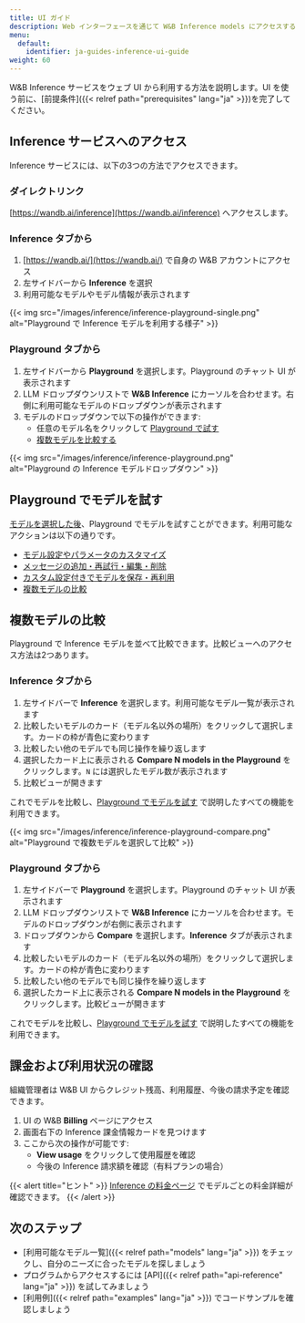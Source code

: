 ```yaml
---
title: UI ガイド
description: Web インターフェースを通じて W&B Inference models にアクセスする
menu:
  default:
    identifier: ja-guides-inference-ui-guide
weight: 60
---
```


W&B Inference サービスをウェブ UI から利用する方法を説明します。UI を使う前に、[前提条件]({{< relref path="prerequisites" lang="ja" >}})を完了してください。

## Inference サービスへのアクセス

Inference サービスには、以下の3つの方法でアクセスできます。

### ダイレクトリンク

[https://wandb.ai/inference](https://wandb.ai/inference) へアクセスします。

### Inference タブから

1. [https://wandb.ai/](https://wandb.ai/) で自身の W&B アカウントにアクセス
2. 左サイドバーから **Inference** を選択
3. 利用可能なモデルやモデル情報が表示されます

{{< img src="/images/inference/inference-playground-single.png" alt="Playground で Inference モデルを利用する様子" >}}

### Playground タブから

1. 左サイドバーから **Playground** を選択します。Playground のチャット UI が表示されます
2. LLM ドロップダウンリストで **W&B Inference** にカーソルを合わせます。右側に利用可能なモデルのドロップダウンが表示されます
3. モデルのドロップダウンで以下の操作ができます:
   - 任意のモデル名をクリックして [Playground で試す](#try-a-model-in-the-playground)
   - [複数モデルを比較する](#compare-multiple-models)

{{< img src="/images/inference/inference-playground.png" alt="Playground の Inference モデルドロップダウン" >}}

## Playground でモデルを試す

[モデルを選択した後](#access-the-inference-service)、Playground でモデルを試すことができます。利用可能なアクションは以下の通りです。

- [モデル設定やパラメータのカスタマイズ](https://weave-docs.wandb.ai/guides/tools/playground#customize-settings)
- [メッセージの追加・再試行・編集・削除](https://weave-docs.wandb.ai/guides/tools/playground#message-controls)
- [カスタム設定付きでモデルを保存・再利用](https://weave-docs.wandb.ai/guides/tools/playground#saved-models)
- [複数モデルの比較](#compare-multiple-models)

## 複数モデルの比較

Playground で Inference モデルを並べて比較できます。比較ビューへのアクセス方法は2つあります。

### Inference タブから

1. 左サイドバーで **Inference** を選択します。利用可能なモデル一覧が表示されます
2. 比較したいモデルのカード（モデル名以外の場所）をクリックして選択します。カードの枠が青色に変わります
3. 比較したい他のモデルでも同じ操作を繰り返します
4. 選択したカード上に表示される **Compare N models in the Playground** をクリックします。`N` には選択したモデル数が表示されます
5. 比較ビューが開きます

これでモデルを比較し、[Playground でモデルを試す](#try-a-model-in-the-playground) で説明したすべての機能を利用できます。

{{< img src="/images/inference/inference-playground-compare.png" alt="Playground で複数モデルを選択して比較" >}}

### Playground タブから

1. 左サイドバーで **Playground** を選択します。Playground のチャット UI が表示されます
2. LLM ドロップダウンリストで **W&B Inference** にカーソルを合わせます。モデルのドロップダウンが右側に表示されます
3. ドロップダウンから **Compare** を選択します。**Inference** タブが表示されます
4. 比較したいモデルのカード（モデル名以外の場所）をクリックして選択します。カードの枠が青色に変わります
5. 比較したい他のモデルでも同じ操作を繰り返します
6. 選択したカード上に表示される **Compare N models in the Playground** をクリックします。比較ビューが開きます

これでモデルを比較し、[Playground でモデルを試す](#try-a-model-in-the-playground) で説明したすべての機能を利用できます。

## 課金および利用状況の確認

組織管理者は W&B UI からクレジット残高、利用履歴、今後の請求予定を確認できます。

1. UI の W&B **Billing** ページにアクセス
2. 画面右下の Inference 課金情報カードを見つけます
3. ここから次の操作が可能です:
   - **View usage** をクリックして使用履歴を確認
   - 今後の Inference 請求額を確認（有料プランの場合）

{{< alert title="ヒント" >}}
[Inference の料金ページ](https://wandb.ai/site/pricing/inference) でモデルごとの料金詳細が確認できます。
{{< /alert >}}

## 次のステップ

- [利用可能なモデル一覧]({{< relref path="models" lang="ja" >}}) をチェックし、自分のニーズに合ったモデルを探しましょう
- プログラムからアクセスするには [API]({{< relref path="api-reference" lang="ja" >}}) を試してみましょう
- [利用例]({{< relref path="examples" lang="ja" >}}) でコードサンプルを確認しましょう